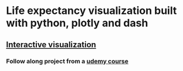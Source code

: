 # Life expectancy visualization built with python, plotly and dash
## [Interactive visualization](https://www.google.com)
### Follow along project from a [udemy course](https://www.udemy.com/interactive-python-dashboards-with-plotly-and-dash/)

